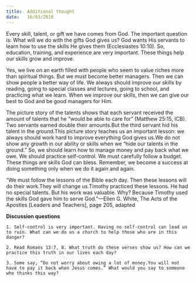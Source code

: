 ```yaml
---
title:  Additional thought
date:   16/03/2018
---
```


Every skill, talent, or gift we have comes from God. The important question is: What will we do with the gifts God gives us? God wants His servants to learn how to use the skills He gives them (Ecclesiastes 10:10). So, education, training, and experience are very important. These things help our skills grow and improve. 

Yes, we live on an earth filled with people who seem to value riches more than spiritual things. But we must become better managers. Then we can show people a better way of life. We always should improve our skills by reading, going to special classes and lectures, going to school, and practicing what we learn. When we improve our skills, then we can give our best to God and be good managers for Him. 

The picture story of the talents shows that each servant received the amount of talents that he “would be able to care for” (Matthew 25:15, ICB). Two servants earned double their amounts.But the third servant hid his talent in the ground.This picture story teaches us an important lesson: we always should work hard to improve everything God gives us.We do not show any growth in our ability or skills when we “hide our talents in the ground.” So, we should learn how to manage money and pay back what we owe. We should practice self-control. We must carefully follow a budget. These things are skills God can bless. Remember, we become a success at doing something only when we do it again and again. 

“We must follow the lessons of the Bible each day. Then these lessons will do their work.They will change us.Timothy practiced these lessons. He had no special talents. But his work was valuable. Why? Because Timothy used the skills God gave him to serve God.”—Ellen G. White, The Acts of the Apostles [Leaders and Teachers], page 205, adapted 

**Discussion questions** 

`1. Self-control is very important. Having no self-control can lead us to ruin. What can we do as a church to help those who are in this danger?` 

`2. Read Romans 13:7, 8. What truth do these verses show us? How can we practice this truth in our lives each day?` 

`3. Some say, “Do not worry about owing a lot of money.You will not have to pay it back when Jesus comes.” What would you say to someone who thinks this way?` 